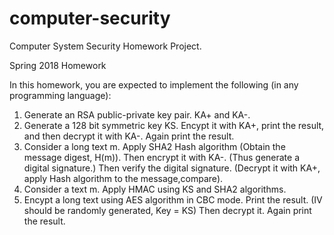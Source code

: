 # computer-security
Computer System Security Homework Project.


Spring 2018
Homework

In this homework, you are expected to implement the following (in any programming language):
1) Generate an RSA public-private key pair. KA+ and KA-.
2) Generate a 128 bit symmetric key KS. Encypt it with KA+, print the result, and then decrypt it with KA-. Again print the result.
3) Consider a long text m. Apply SHA2 Hash algorithm (Obtain the message digest, H(m)). Then encrypt it with KA-. 
(Thus generate a digital signature.) Then verify the digital signature. (Decrypt it with KA+, apply Hash algorithm to the message,compare).
4) Consider a text m. Apply HMAC using KS and SHA2 algorithms.
5) Encypt a long text using AES algorithm in CBC mode. Print the result. (IV should be randomly generated, Key = KS) Then decrypt it. 
Again print the result.
